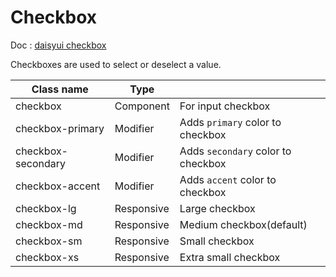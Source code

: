 # Checkbox

Doc : [daisyui checkbox](https://daisyui.com/components/checkbox/)

Checkboxes are used to select or deselect a value.

| Class name         |   Type     |                                    |
|--------------------|------------|------------------------------------|
| checkbox 	         | Component  | For input checkbox                 |
| checkbox-primary   | Modifier   | Adds `primary` color to checkbox   |
| checkbox-secondary | Modifier   | Adds `secondary` color to checkbox |
| checkbox-accent    | Modifier   | Adds `accent` color to checkbox    |
| checkbox-lg        | Responsive | Large checkbox                     |
| checkbox-md        | Responsive | Medium checkbox(default)           |
| checkbox-sm        | Responsive | Small checkbox                     |
| checkbox-xs        | Responsive | Extra small checkbox               |
